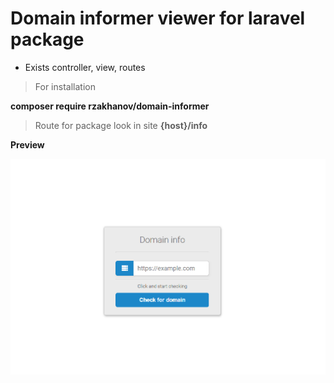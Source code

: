 # Domain informer viewer for laravel package

- Exists controller, view, routes

> For installation 

**composer require rzakhanov/domain-informer**

> Route for  package look in site
**{host}/info**

**Preview**

![ScreenShot](example/Screen.png)

